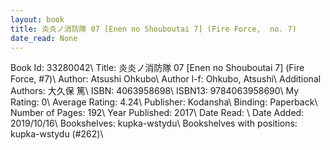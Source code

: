 ```yaml
---
layout: book
title: 炎炎ノ消防隊 07 [Enen no Shouboutai 7] (Fire Force,  no. 7)
date_read: None
---
```


Book Id: 33280042\ 
Title: 炎炎ノ消防隊 07 [Enen no Shouboutai 7] (Fire Force, #7)\ 
Author: Atsushi Ohkubo\ 
Author l-f: Ohkubo, Atsushi\ 
Additional Authors: 大久保 篤\ 
ISBN: 4063958698\ 
ISBN13: 9784063958690\ 
My Rating: 0\ 
Average Rating: 4.24\ 
Publisher: Kodansha\ 
Binding: Paperback\ 
Number of Pages: 192\ 
Year Published: 2017\ 
Date Read: \ 
Date Added: 2019/10/16\ 
Bookshelves: kupka-wstydu\ 
Bookshelves with positions: kupka-wstydu (#262)\ 

